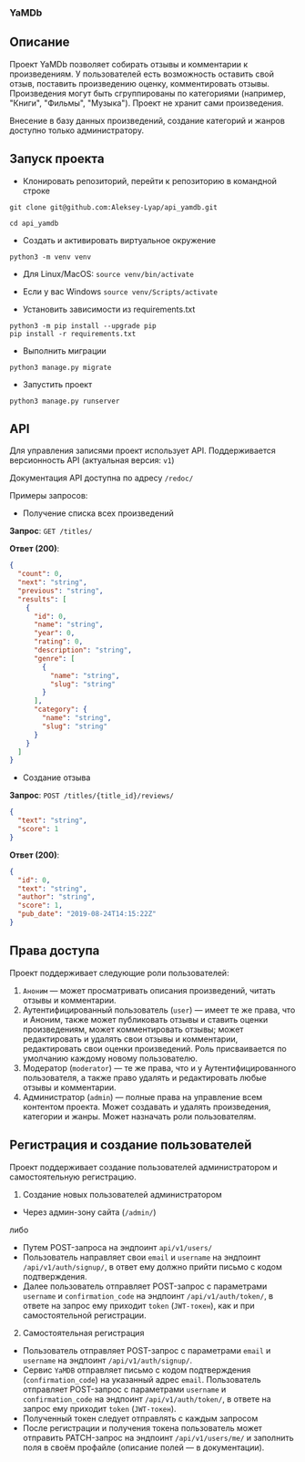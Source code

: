 ### YaMDb

## Описание
Проект YaMDb позволяет собирать отзывы и комментарии к произведениям. У пользователей есть возможность оставить свой отзыв, поставить произведению оценку, комментировать отзывы.
Произведения могут быть сгруппированы по категориями (например, "Книги", "Фильмы", "Музыка"). Проект не хранит сами произведения.

Внесение в базу данных произведений, создание категорий и жанров доступно только администратору.

## Запуск проекта

* Клонировать репозиторий, перейти к репозиторию в командной строке

```
git clone git@github.com:Aleksey-Lyap/api_yamdb.git
```
```
cd api_yamdb
```
* Создать и активировать виртуальное окружение
```
python3 -m venv venv
```
* Для Linux/MacOS: `source venv/bin/activate`
* Если у вас Windows `source venv/Scripts/activate`

* Установить зависимости из requirements.txt
```
python3 -m pip install --upgrade pip
pip install -r requirements.txt
```
* Выполнить миграции
```
python3 manage.py migrate
```
* Запустить проект
```
python3 manage.py runserver
```

## API

Для управления записями проект использует API. Поддерживается версионность API (актуальная версия: `v1`)

Документация API доступна по адресу ```/redoc/```

Примеры запросов:

* Получение списка всех произведений

**Запрос**: `GET /titles/`

**Ответ (200)**: 
```json
{
  "count": 0,
  "next": "string",
  "previous": "string",
  "results": [
    {
      "id": 0,
      "name": "string",
      "year": 0,
      "rating": 0,
      "description": "string",
      "genre": [
        {
          "name": "string",
          "slug": "string"
        }
      ],
      "category": {
        "name": "string",
        "slug": "string"
      }
    }
  ]
}
```
* Создание отзыва

**Запрос**: `POST /titles/{title_id}/reviews/`
```json
{
  "text": "string",
  "score": 1
}
```
**Ответ (200)**:
```json
{
  "id": 0,
  "text": "string",
  "author": "string",
  "score": 1,
  "pub_date": "2019-08-24T14:15:22Z"
}
```

## Права доступа
Проект поддерживает следующие роли пользователей:

1) `Аноним` — может просматривать описания произведений, читать отзывы и комментарии.
2) Аутентифицированный пользователь (`user`) — имеет те же права, что и Аноним, также может публиковать отзывы и ставить оценки произведениям, может комментировать отзывы; может редактировать и удалять свои отзывы и комментарии, редактировать свои оценки произведений. Роль присваивается по умолчанию каждому новому пользователю.
3) Модератор (`moderator`) — те же права, что и у Аутентифицированного пользователя, а также право удалять и редактировать любые отзывы и комментарии.
4) Администратор (`admin`) — полные права на управление всем контентом проекта. Может создавать и удалять произведения, категории и жанры. Может назначать роли пользователям.

## Регистрация и создание пользователей
Проект поддерживает создание пользователей администратором и самостоятельную регистрацию.

1) Создание новых пользователей администратором
* Через админ-зону сайта (`/admin/`)

либо

* Путем POST-запроса на эндпоинт `api/v1/users/`
* Пользователь направляет свои `email` и `username` на эндпоинт `/api/v1/auth/signup/`, в ответ ему должно прийти письмо с кодом подтверждения.
* Далее пользователь отправляет POST-запрос с параметрами `username` и `confirmation_code` на эндпоинт `/api/v1/auth/token/`, в ответе на запрос ему приходит `token` (`JWT-токен`), как и при самостоятельной регистрации.

2) Самостоятельная регистрация

* Пользователь отправляет POST-запрос с параметрами `email` и `username` на эндпоинт `/api/v1/auth/signup/`.
* Сервис `YaMDB` отправляет письмо с кодом подтверждения (`confirmation_code`) на указанный адрес `email`.
    Пользователь отправляет POST-запрос с параметрами `username` и `confirmation_code` на эндпоинт `/api/v1/auth/token/`, в ответе на запрос ему приходит `token` (`JWT-токен`).
* Полученный токен следует отправлять с каждым запросом
* После регистрации и получения токена пользователь может отправить PATCH-запрос на эндпоинт `/api/v1/users/me/` и заполнить поля в своём профайле (описание полей — в документации).
